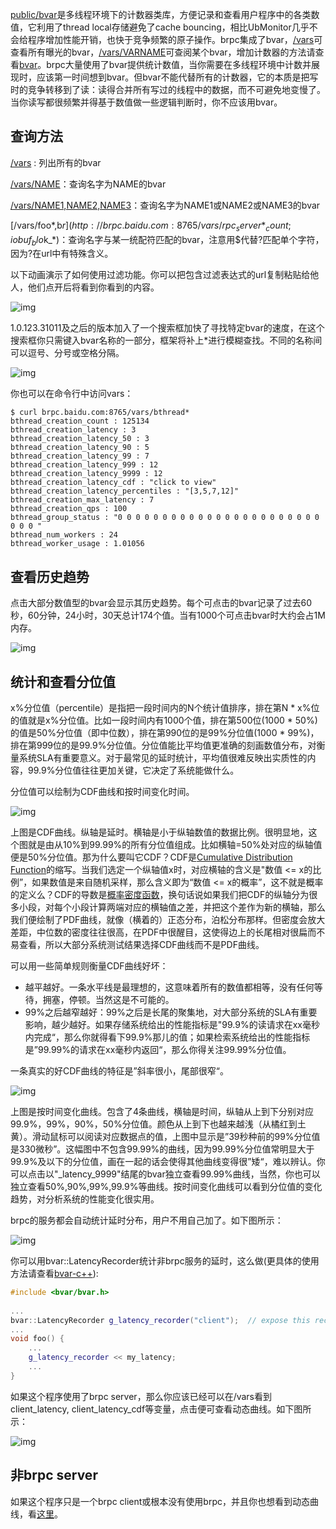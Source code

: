 [public/bvar](http://icode.baidu.com/repo/baidu/opensource/brpc/files/master/tree/src/bvar/)是多线程环境下的计数器类库，方便记录和查看用户程序中的各类数值，它利用了thread local存储避免了cache bouncing，相比UbMonitor几乎不会给程序增加性能开销，也快于竞争频繁的原子操作。brpc集成了bvar，[/vars](http://brpc.baidu.com:8765/vars)可查看所有曝光的bvar，[/vars/VARNAME](http://brpc.baidu.com:8765/vars/rpc_socket_count)可查阅某个bvar，增加计数器的方法请查看[bvar](bvar.md)。brpc大量使用了bvar提供统计数值，当你需要在多线程环境中计数并展现时，应该第一时间想到bvar。但bvar不能代替所有的计数器，它的本质是把写时的竞争转移到了读：读得合并所有写过的线程中的数据，而不可避免地变慢了。当你读写都很频繁并得基于数值做一些逻辑判断时，你不应该用bvar。

## 查询方法

[/vars](http://brpc.baidu.com:8765/vars) : 列出所有的bvar

[/vars/NAME](http://brpc.baidu.com:8765/vars/rpc_socket_count)：查询名字为NAME的bvar

[/vars/NAME1,NAME2,NAME3](http://brpc.baidu.com:8765/vars/pid;process_cpu_usage;rpc_controller_count)：查询名字为NAME1或NAME2或NAME3的bvar

[/vars/foo*,b$r](http://brpc.baidu.com:8765/vars/rpc_server*_count;iobuf_blo$k_*)：查询名字与某一统配符匹配的bvar，注意用$代替?匹配单个字符，因为?在url中有特殊含义。

以下动画演示了如何使用过滤功能。你可以把包含过滤表达式的url复制粘贴给他人，他们点开后将看到你看到的内容。

![img](../images/vars_1.gif)

1.0.123.31011及之后的版本加入了一个搜索框加快了寻找特定bvar的速度，在这个搜索框你只需键入bvar名称的一部分，框架将补上*进行模糊查找。不同的名称间可以逗号、分号或空格分隔。

![img](../images/vars_2.gif)

你也可以在命令行中访问vars：

```
$ curl brpc.baidu.com:8765/vars/bthread*
bthread_creation_count : 125134
bthread_creation_latency : 3
bthread_creation_latency_50 : 3
bthread_creation_latency_90 : 5
bthread_creation_latency_99 : 7
bthread_creation_latency_999 : 12
bthread_creation_latency_9999 : 12
bthread_creation_latency_cdf : "click to view"
bthread_creation_latency_percentiles : "[3,5,7,12]"
bthread_creation_max_latency : 7
bthread_creation_qps : 100
bthread_group_status : "0 0 0 0 0 0 0 0 0 0 0 0 0 0 0 0 0 0 0 0 0 0 0 0 0 0 "
bthread_num_workers : 24
bthread_worker_usage : 1.01056
```

## 查看历史趋势

点击大部分数值型的bvar会显示其历史趋势。每个可点击的bvar记录了过去60秒，60分钟，24小时，30天总计174个值。当有1000个可点击bvar时大约会占1M内存。

![img](../images/vars_3.gif)

## 统计和查看分位值

x%分位值（percentile）是指把一段时间内的N个统计值排序，排在第N * x%位的值就是x%分位值。比如一段时间内有1000个值，排在第500位(1000 * 50%)的值是50%分位值（即中位数），排在第990位的是99%分位值(1000 * 99%)，排在第999位的是99.9%分位值。分位值能比平均值更准确的刻画数值分布，对衡量系统SLA有重要意义。对于最常见的延时统计，平均值很难反映出实质性的内容，99.9%分位值往往更加关键，它决定了系统能做什么。

分位值可以绘制为CDF曲线和按时间变化时间。

![img](../images/vars_4.png)

上图是CDF曲线。纵轴是延时。横轴是小于纵轴数值的数据比例。很明显地，这个图就是由从10%到99.99%的所有分位值组成。比如横轴=50%处对应的纵轴值便是50%分位值。那为什么要叫它CDF？CDF是[Cumulative Distribution Function](https://en.wikipedia.org/wiki/Cumulative_distribution_function)的缩写。当我们选定一个纵轴值x时，对应横轴的含义是"数值 <= x的比例”，如果数值是来自随机采样，那么含义即为“数值 <= x的概率”，这不就是概率的定义么？CDF的导数是[概率密度函数](https://en.wikipedia.org/wiki/Probability_density_function)，换句话说如果我们把CDF的纵轴分为很多小段，对每个小段计算两端对应的横轴值之差，并把这个差作为新的横轴，那么我们便绘制了PDF曲线，就像（横着的）正态分布，泊松分布那样。但密度会放大差距，中位数的密度往往很高，在PDF中很醒目，这使得边上的长尾相对很扁而不易查看，所以大部分系统测试结果选择CDF曲线而不是PDF曲线。

可以用一些简单规则衡量CDF曲线好坏：

- 越平越好。一条水平线是最理想的，这意味着所有的数值都相等，没有任何等待，拥塞，停顿。当然这是不可能的。
- 99%之后越窄越好：99%之后是长尾的聚集地，对大部分系统的SLA有重要影响，越少越好。如果存储系统给出的性能指标是"99.9%的读请求在xx毫秒内完成“，那么你就得看下99.9%那儿的值；如果检索系统给出的性能指标是”99.99%的请求在xx毫秒内返回“，那么你得关注99.99%分位值。

一条真实的好CDF曲线的特征是”斜率很小，尾部很窄“。 

![img](../images/vars_5.png)

上图是按时间变化曲线。包含了4条曲线，横轴是时间，纵轴从上到下分别对应99.9%，99%，90%，50%分位值。颜色从上到下也越来越浅（从橘红到土黄）。滑动鼠标可以阅读对应数据点的值，上图中显示是”39秒种前的99%分位值是330微秒”。这幅图中不包含99.99%的曲线，因为99.99%分位值常明显大于99.9%及以下的分位值，画在一起的话会使得其他曲线变得很”矮“，难以辨认。你可以点击以"_latency_9999"结尾的bvar独立查看99.99%曲线，当然，你也可以独立查看50%,90%,99%,99.9%等曲线。按时间变化曲线可以看到分位值的变化趋势，对分析系统的性能变化很实用。

brpc的服务都会自动统计延时分布，用户不用自己加了。如下图所示：

![img](../images/vars_6.png)

你可以用bvar::LatencyRecorder统计非brpc服务的延时，这么做(更具体的使用方法请查看[bvar-c++](bvar_c++.md)):

```c++
#include <bvar/bvar.h>
 
...
bvar::LatencyRecorder g_latency_recorder("client");  // expose this recorder
... 
void foo() {
    ...
    g_latency_recorder << my_latency;
    ...
}
```

如果这个程序使用了brpc server，那么你应该已经可以在/vars看到client_latency, client_latency_cdf等变量，点击便可查看动态曲线。如下图所示：

![img](../images/vars_7.png)

## 非brpc server

如果这个程序只是一个brpc client或根本没有使用brpc，并且你也想看到动态曲线，看[这里](dummy_server.md)。
